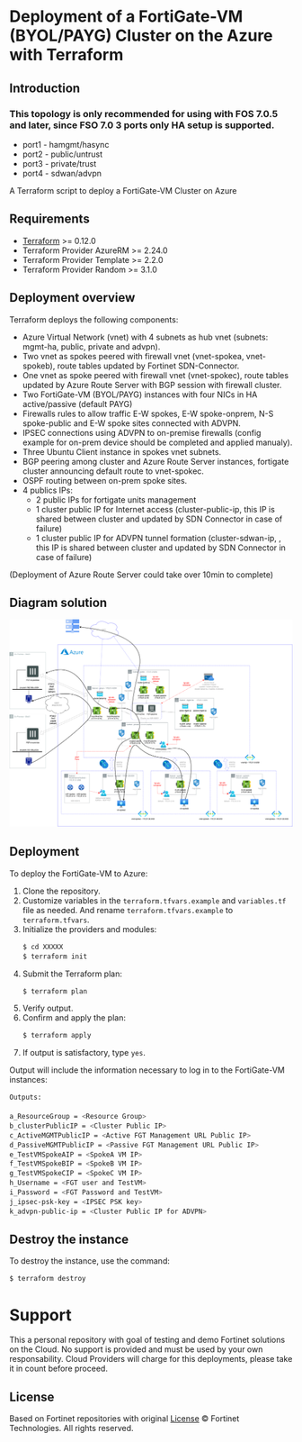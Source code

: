 # Deployment of a FortiGate-VM (BYOL/PAYG) Cluster on the Azure with Terraform
## Introduction
### This topology is only recommended for using with FOS 7.0.5 and later, since FSO 7.0 3 ports only HA setup is supported.
* port1 - hamgmt/hasync
* port2 - public/untrust
* port3 - private/trust
* port4 - sdwan/advpn

A Terraform script to deploy a FortiGate-VM Cluster on Azure

## Requirements
* [Terraform](https://learn.hashicorp.com/terraform/getting-started/install.html) >= 0.12.0
* Terraform Provider AzureRM >= 2.24.0
* Terraform Provider Template >= 2.2.0
* Terraform Provider Random >= 3.1.0

## Deployment overview
Terraform deploys the following components:
   - Azure Virtual Network (vnet) with 4 subnets as hub vnet (subnets: mgmt-ha, public, private and advpn).
   - Two vnet as spokes peered with firewall vnet (vnet-spokea, vnet-spokeb), route tables updated by Fortinet SDN-Connector.
   - One vnet as spoke peered with firewall vnet (vnet-spokec), route tables updated by Azure Route Server with BGP session with firewall cluster.
   - Two FortiGate-VM (BYOL/PAYG) instances with four NICs in HA active/passive (default PAYG)
   - Firewalls rules to allow traffic E-W spokes, E-W spoke-onprem, N-S spoke-public and E-W spoke sites connected with ADVPN.
   - IPSEC connections using ADVPN to on-premise firewalls (config example for on-prem device should be completed and applied manualy).
   - Three Ubuntu Client instance in spokes vnet subnets.
   - BGP peering among cluster and Azure Route Server instances, fortigate cluster announcing default route to vnet-spokec.
   - OSPF routing between on-prem spoke sites.
   - 4 publics IPs:
      - 2 public IPs for fortigate units management
      - 1 cluster public IP for Internet access (cluster-public-ip, this IP is shared between cluster and updated by SDN Connector in case of failure)
      - 1 cluster public IP for ADVPN tunnel formation (cluster-sdwan-ip, , this IP is shared between cluster and updated by SDN Connector in case of failure)

(Deployment of Azure Route Server could take over 10min to complete)

## Diagram solution

![FortiGate reference architecture overview](images/FGT-HA-Azure-AzRouteSvr-ADVPN.png)

## Deployment
To deploy the FortiGate-VM to Azure:
1. Clone the repository.
2. Customize variables in the `terraform.tfvars.example` and `variables.tf` file as needed.  And rename `terraform.tfvars.example` to `terraform.tfvars`.
3. Initialize the providers and modules:
   ```sh
   $ cd XXXXX
   $ terraform init
    ```
4. Submit the Terraform plan:
   ```sh
   $ terraform plan
   ```
5. Verify output.
6. Confirm and apply the plan:
   ```sh
   $ terraform apply
   ```
7. If output is satisfactory, type `yes`.

Output will include the information necessary to log in to the FortiGate-VM instances:
```sh
Outputs:

a_ResourceGroup = <Resource Group>
b_clusterPublicIP = <Cluster Public IP>
c_ActiveMGMTPublicIP = <Active FGT Management URL Public IP>
d_PassiveMGMTPublicIP = <Passive FGT Management URL Public IP>
e_TestVMSpokeAIP = <SpokeA VM IP>
f_TestVMSpokeBIP = <SpokeB VM IP>
g_TestVMSpokeCIP = <SpokeC VM IP>
h_Username = <FGT user and TestVM>
i_Password = <FGT Password and TestVM>
j_ipsec-psk-key = <IPSEC PSK key>
k_advpn-public-ip = <Cluster Public IP for ADVPN>
```

## Destroy the instance
To destroy the instance, use the command:
```sh
$ terraform destroy
```

# Support
This a personal repository with goal of testing and demo Fortinet solutions on the Cloud. No support is provided and must be used by your own responsability. Cloud Providers will charge for this deployments, please take it in count before proceed.

## License
Based on Fortinet repositories with original [License](https://github.com/fortinet/fortigate-terraform-deploy/blob/master/LICENSE) © Fortinet Technologies. All rights reserved.

